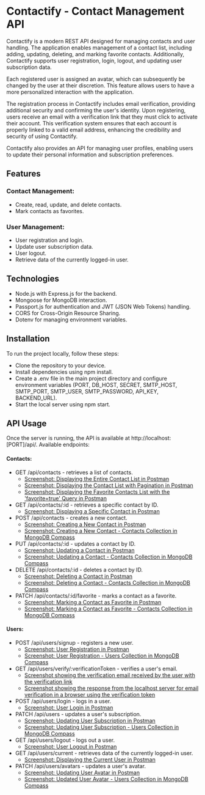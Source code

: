 # Contactify - Contact Management API

Contactify is a modern REST API designed for managing contacts and user handling. The application enables management of a contact list, including adding, updating, deleting, and marking favorite contacts. Additionally, Contactify supports user registration, login, logout, and updating user subscription data.

Each registered user is assigned an avatar, which can subsequently be changed by the user at their discretion. This feature allows users to have a more personalized interaction with the application.

The registration process in Contactify includes email verification, providing additional security and confirming the user's identity. Upon registering, users receive an email with a verification link that they must click to activate their account. This verification system ensures that each account is properly linked to a valid email address, enhancing the credibility and security of using Contactify.

Contactify also provides an API for managing user profiles, enabling users to update their personal information and subscription preferences.

## Features

### Contact Management:

- Create, read, update, and delete contacts.
- Mark contacts as favorites.

### User Management:

- User registration and login.
- Update user subscription data.
- User logout.
- Retrieve data of the currently logged-in user.

## Technologies

- Node.js with Express.js for the backend.
- Mongoose for MongoDB interaction.
- Passport.js for authentication and JWT (JSON Web Tokens) handling.
- CORS for Cross-Origin Resource Sharing.
- Dotenv for managing environment variables.

## Installation

To run the project locally, follow these steps:

- Clone the repository to your device.
- Install dependencies using npm install.
- Create a .env file in the main project directory and configure environment variables (PORT, DB_HOST, SECRET, SMTP_HOST, SMTP_PORT, SMTP_USER, SMTP_PASSWORD, API_KEY, BACKEND_URL).
- Start the local server using npm start.

## API Usage

Once the server is running, the API is available at http://localhost:[PORT]/api/. Available endpoints:

#### Contacts:

- GET /api/contacts - retrieves a list of contacts.
  - <a href="https://monosnap.com/file/1cMD7OWZBlx46CX1sW6CZW1xUteQr5" target="_blank">Screenshot: Displaying the Entire Contact List in Postman<a>
  - <a href="https://monosnap.com/file/e5xb3TNzccKEZRq1iu4XA7y3ADoGSb" target="_blank">Screenshot: Displaying the Contact List with Pagination in Postman<a>
  - <a href="https://monosnap.com/file/KFwgj0Bw6HmFvTsu9Sk62JuWzWangJ" target="_blank">Screenshot: Displaying the Favorite Contacts List with the 'favorite=true' Query in Postman<a>
- GET /api/contacts/:id - retrieves a specific contact by ID.
  - <a href="https://monosnap.com/file/JLrxLrmYmmdTH5pWHqWc9A7mBquSi7" target="_blank">Screenshot: Displaying a Specific Contact in Postman<a>
- POST /api/contacts - creates a new contact.
  - <a href="https://monosnap.com/file/xLpZjOyepXgIPYuyTYJ9wBOD03c2ay" target="_blank">Screenshot: Creating a New Contact in Postman<a>
  - <a href="https://monosnap.com/file/Qr7eHi472ixWvjMplxCFMQhyjXVPn7" target="_blank">Screenshot: Creating a New Contact - Contacts Collection in MongoDB Compass<a>
- PUT /api/contacts/:id - updates a contact by ID.
  - <a href="https://monosnap.com/file/RtmUTw1p7FG8lywxV1LCxtzsG6euUT" target="_blank">Screenshot: Updating a Contact in Postman<a>
  - <a href="https://monosnap.com/file/hm0VQWktr4DgS32wLPRjtQJaSnUJMN" target="_blank">Screenshot: Updating a Contact - Contacts Collection in MongoDB Compass<a>
- DELETE /api/contacts/:id - deletes a contact by ID.
  - <a href="https://monosnap.com/file/YX1LuZlGbl9E7uqzpRhTuna4UVVIHf" target="_blank">Screenshot: Deleting a Contact in Postman<a>
  - <a href="https://monosnap.com/file/isc5OuWsLgLeYJSPsikqn6IursD4bJ" target="_blank">Screenshot: Deleting a Contact - Contacts Collection in MongoDB Compass<a>
- PATCH /api/contacts/:id/favorite - marks a contact as a favorite.
  - <a href="https://monosnap.com/file/TwtFjXXhuYrEkR2uSy8GjDQJ2HPgXG" target="_blank">Screenshot: Marking a Contact as Favorite in Postman<a>
  - <a href="https://monosnap.com/file/jzSMwlXcKsadGUJJUNdKXO4XDRVb2F" target="_blank">Screenshot: Marking a Contact as Favorite - Contacts Collection in MongoDB Compass<a>

#### Users:

- POST /api/users/signup - registers a new user.
  - <a href="https://monosnap.com/file/FaSK5Q9tNLeFVjo5AJYVA7JMZA0W9a" target="_blank">Screenshot: User Registration in Postman<a>
  - <a href="https://monosnap.com/file/KW8SpaQIAJTZZZrji3lFFIV146czuC" target="_blank">Screenshot: User Registration - Users Collection in MongoDB Compass<a>
- GET /api/users/verify/:verificationToken - verifies a user's email.
  - <a href="https://monosnap.com/file/Bhy6SEW7hmmIsBxMjo5MNov1afCCQm" target="_blank">Screenshot showing the verification email received by the user with the verification link<a>
  - <a href="https://monosnap.com/file/iIZuvuS6nwGMDPl1ryMV6V5cZPp4Z7" target="_blank">Screenshot showing the response from the localhost server for email verification in a browser using the verification token<a>
- POST /api/users/login - logs in a user.
  - <a href="https://monosnap.com/file/1QearrUEnnz8tTMYbPgq9fX4LEPWEi" target="_blank">Screenshot: User Login in Postman<a>
- PATCH /api/users - updates a user's subscription.
  - <a href="https://monosnap.com/file/myoa3cc0fGcin36sHwUmPjsAFukLa5" target="_blank">Screenshot: Updating User Subscription in Postman<a>
  - <a href="https://monosnap.com/file/wfsKw7MML0kyf9mWeD5487UqYX8bDE" target="_blank">Screenshot: Updating User Subscription - Users Collection in MongoDB Compass<a>
- GET /api/users/logout - logs out a user.
  - <a href="https://monosnap.com/file/wzx7ReQLMecv0PcVfw8LRyKPxx2kIW" target="_blank">Screenshot: User Logout in Postman<a>
- GET /api/users/current - retrieves data of the currently logged-in user.
  - <a href="https://monosnap.com/file/DzhUArzRvQAk65ZdsxilbJC0lcdhst" target="_blank">Screenshot: Displaying the Current User in Postman<a>
- PATCH /api/users/avatars - updates a user's avatar.
  - <a href="https://monosnap.com/file/nB2cRb7BpTqF0S3pG9Lqulqsp2NWtb" target="_blank">Screenshot: Updating User Avatar in Postman<a>
  - <a href="https://monosnap.com/file/e8mAwkXi4IOyfr5BXPJY7kDsB3AFMF" target="_blank">Screenshot: Updated User Avatar - Users Collection in MongoDB Compass<a>
